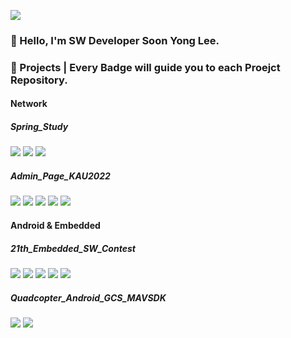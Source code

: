 <a href="https://www.naver.com/" target="_blank"><img src="https://img.shields.io/badge/tnsdyd6933@naver.com-03C75A?style=for-the-badge&logo=naver&logoColor=EEEEEE"/></a>

### 👋 Hello, I'm SW Developer Soon Yong Lee.

### 💪 Projects | Every Badge will guide you to each Proejct Repository.
#### Network
##### Spring_Study
<a href="https://github.com/ddalkyTokky/Spring_study" target="_blank"><img src="https://img.shields.io/badge/Spring Boot | Tool-6DB33F?style=for-the-badge&logo=springboot&logoColor=EEEEEE"/></a>
<a href="https://github.com/ddalkyTokky/Spring_study" target="_blank"><img src="https://img.shields.io/badge/H2 Database | DBMS-3B66BC?style=for-the-badge&logo=&logoColor=EEEEEE"/></a>
<a href="https://github.com/ddalkyTokky/Spring_study" target="_blank"><img src="https://img.shields.io/badge/Java | Language-FF7800?style=for-the-badge&logo=&logoColor=EEEEEE"/></a>

##### Admin_Page_KAU2022
<a href="https://github.com/ddalkyTokky/Admin_Page_KAU2022" target="_blank"><img src="https://img.shields.io/badge/Node.js | Data Server-339933?style=for-the-badge&logo=nodedotjs&logoColor=EEEEEE"/></a>
<a href="https://github.com/ddalkyTokky/Admin_Page_KAU2022" target="_blank"><img src="https://img.shields.io/badge/PostgreSQL | DBMS-4169E1?style=for-the-badge&logo=postgresql&logoColor=EEEEEE"/></a>
<a href="https://github.com/ddalkyTokky/Admin_Page_KAU2022" target="_blank"><img src="https://img.shields.io/badge/AWS | Deploy-FF9900?style=for-the-badge&logo=amazonec2&logoColor=EEEEEE"/></a>
<a href="https://github.com/ddalkyTokky/Admin_Page_KAU2022" target="_blank"><img src="https://img.shields.io/badge/Jenkins | CI_CD-D24939?style=for-the-badge&logo=jenkins&logoColor=EEEEEE"/></a>
<a href="https://github.com/ddalkyTokky/Admin_Page_KAU2022" target="_blank"><img src="https://img.shields.io/badge/JavaScript | Language-F7DF1E?style=for-the-badge&logo=javascript&logoColor=3A3A3A"/></a>

#### Android & Embedded
##### 21th_Embedded_SW_Contest
<a href="https://github.com/ddalkyTokky/21th_Embedded_SW_Contest" target="_blank"><img src="https://img.shields.io/badge/Android Studio | Tool-34A853?style=for-the-badge&logo=android&logoColor=EEEEEE"/></a>
<a href="https://github.com/ddalkyTokky/21th_Embedded_SW_Contest" target="_blank"><img src="https://img.shields.io/badge/ArduinoIDE | Tool-00878F?style=for-the-badge&logo=arduino&logoColor=EEEEEE"/></a>
<a href="https://github.com/ddalkyTokky/21th_Embedded_SW_Contest" target="_blank"><img src="https://img.shields.io/badge/Kotlin | Language-7F52FF?style=for-the-badge&logo=kotlin&logoColor=EEEEEE"/></a>
<a href="https://github.com/ddalkyTokky/21th_Embedded_SW_Contest" target="_blank"><img src="https://img.shields.io/badge/C | Language-A8B9CC?style=for-the-badge&logo=c&logoColor=EEEEEE"/></a>
<a href="https://github.com/ddalkyTokky/21th_Embedded_SW_Contest" target="_blank"><img src="https://img.shields.io/badge/C++ | Language-00599C?style=for-the-badge&logo=cplusplus&logoColor=EEEEEE"/></a>

##### Quadcopter_Android_GCS_MAVSDK
<a href="https://github.com/ddalkyTokky/Quadcopter_Android_GCS_MAVSDK" target="_blank"><img src="https://img.shields.io/badge/Android Studio | Tool-34A853?style=for-the-badge&logo=android&logoColor=EEEEEE"/></a>
<a href="https://github.com/ddalkyTokky/Quadcopter_Android_GCS_MAVSDK" target="_blank"><img src="https://img.shields.io/badge/RXJava | Language-B7178C?style=for-the-badge&logo=reactivex&logoColor=EEEEEE"/></a>
